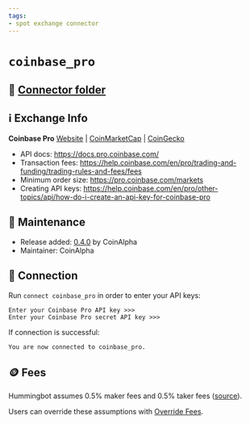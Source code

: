 ```yaml
---
tags:
- spot exchange connector
---
```


# `coinbase_pro`

## 📁 [Connector folder](https://github.com/CoinAlpha/hummingbot/tree/master/hummingbot/connector/exchange/coinbase_pro)

## ℹ️ Exchange Info

**Coinbase Pro** 
[Website](https://pro.coinbase.com/) | [CoinMarketCap](https://coinmarketcap.com/exchanges/coinbase-exchange/) | [CoinGecko](https://www.coingecko.com/en/exchanges/coinbase-exchange)

* API docs: https://docs.pro.coinbase.com/
* Transaction fees: https://help.coinbase.com/en/pro/trading-and-funding/trading-rules-and-fees/fees
* Minimum order size: https://pro.coinbase.com/markets
* Creating API keys: https://help.coinbase.com/en/pro/other-topics/api/how-do-i-create-an-api-key-for-coinbase-pro

## 👷 Maintenance

* Release added: [0.4.0](/release-notes/0.4.0/) by CoinAlpha
* Maintainer: CoinAlpha

## 🔑 Connection

Run `connect coinbase_pro` in order to enter your API keys:
 
```
Enter your Coinbase Pro API key >>>
Enter your Coinbase Pro secret API key >>>
```

If connection is successful:
```
You are now connected to coinbase_pro.
```

## 🪙 Fees

Hummingbot assumes 0.5% maker fees and 0.5% taker fees ([source](https://github.com/CoinAlpha/hummingbot/blob/master/hummingbot/connector/exchange/coinbase_pro/coinbase_pro_utils.py#L8)).

Users can override these assumptions with [Override Fees](/global-configs/override-fees/).

